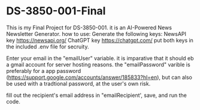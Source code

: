 # DS-3850-001-Final
This is my Final Project for DS-3850-001. it is an AI-Powered News Newsletter Generator.
how to use: 
Generate the following keys:
NewsAPI key https://newsapi.org/
ChatGPT key https://chatgpt.com/
put both keys in the included .env file for secruity.

Enter your email in the "emailUser" variable. it is imparative that it should eb a gmail account for server hosting reasons.
the "emailPassword" varible is preferably for a app password (https://support.google.com/accounts/answer/185833?hl=en), 
but can also be used with a tradtional password, at the user's own risk.

fill out the recipient's email address in  "emailRecipient', save, and run the code.
